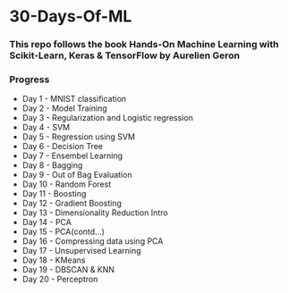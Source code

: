 # 30-Days-Of-ML

### <b>This repo follows the book Hands-On Machine Learning with Scikit-Learn, Keras & TensorFlow by Aurelien Geron</b>

### Progress

- Day 1 - MNIST classification
- Day 2 - Model Training
- Day 3 - Regularization and Logistic regression
- Day 4 - SVM
- Day 5 - Regression using SVM
- Day 6 - Decision Tree
- Day 7 - Ensembel Learning
- Day 8 - Bagging
- Day 9 - Out of Bag Evaluation
- Day 10 - Random Forest
- Day 11 - Boosting
- Day 12 - Gradient Boosting
- Day 13 - Dimensionality Reduction Intro
- Day 14 - PCA
- Day 15 - PCA(contd...)
- Day 16 - Compressing data using PCA
- Day 17 - Unsupervised Learning
- Day 18 - KMeans 
- Day 19 - DBSCAN & KNN  
- Day 20 - Perceptron 
